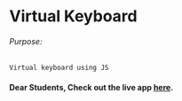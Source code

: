# Virtual Keyboard

###### Purpose:
    Virtual keyboard using JS

#### Dear Students, Check out the live app [here]().